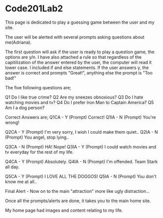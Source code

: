 # Code201Lab2

This page is dedicated to play a guessing game between the user and my site. 

The user will be alerted with several prompts asking questions about me(Adriana).

The first question will ask if the user is ready to play a question game, the options are y/n. I have also attached a rule so that regardless of the capitilization of the answer entered by the user, the computer will read it lower case. I included if and else statements. If the user answers y, the answer is correct and prompts "Great!", anything else the prompt is "Too bad!"

The five following questions are;

Q1 Do I like true crime?
Q2 Are my sneezes obnoxious?
Q3 Do I hate watching movies and tv?
Q4 Do I prefer Iron Man to Captain America?
Q5 Am I a dog person?

Correct Answers are;
Q1CA - Y (Prompt) Correct!
Q1IA - N (Prompt) You're wrong!

Q2CA - Y (Prompt) I'm very sorry, I wish I could make them quiet..
Q2IA - N (Prompt) You angel, stop lying..

Q3CA - N (Prompt) HA! Nope!
Q3IA - Y (Prompt) I could watch movies and tv everyday for the rest of my life.

Q4CA - Y (Prompt) Absolutely.
Q4IA - N (Prompt) I'm offended. Team Stark all day.

Q5CA - Y (Prompt) I LOVE ALL THE DOGGOS!
Q5IA - N (Prompt) You don't know me at all..

Final Alert - Now on to the main "attraction" more like ugly distraction...

Once all the prompts/alerts are done, it takes you to the main home site. 

My home page had images and content relating to my life.
